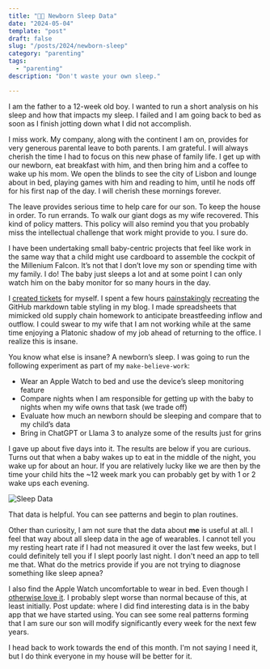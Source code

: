 ```yaml
---
title: "👶😴 Newborn Sleep Data"
date: "2024-05-04"
template: "post"
draft: false
slug: "/posts/2024/newborn-sleep"
category: "parenting"
tags:
  - "parenting"
description: "Don't waste your own sleep."

---
```


I am the father to a 12-week old boy. I wanted to run a short analysis on his sleep and how that impacts my sleep. I failed and I am going back to bed as soon as I finish jotting down what I did not accomplish.

I miss work. My company, along with the continent I am on, provides for very generous parental leave to both parents. I am grateful. I will always cherish the time I had to focus on this new phase of family life. I get up with our newborn, eat breakfast with him, and then bring him and a coffee to wake up his mom. We open the blinds to see the city of Lisbon and lounge about in bed, playing games with him and reading to him, until he nods off for his first nap of the day. I will cherish these mornings forever.

The leave provides serious time to help care for our son. To keep the house in order. To run errands. To walk our giant dogs as my wife recovered. This kind of policy matters. This policy will also remind you that you probably miss the intellectual challenge that work might provide to you. I sure do.

I have been undertaking small baby-centric projects that feel like work in the same way that a child might use cardboard to assemble the cockpit of the Millenium Falcon. It’s not that I don’t love my son or spending time with my family. I do! The baby just sleeps a lot and at some point I can only watch him on the baby monitor for so many hours in the day.

I [created tickets](https://github.com/TownLake/blog-samrhea/issues) for myself. I spent a few hours [painstakingly](https://github.com/TownLake/blog-samrhea/pull/119/commits/3dd92ae69161c388e4423769abed5f1255502bbe) [recreating](https://github.com/TownLake/blog-samrhea/commit/f0f08fdbc200f22b9d83c83f1dfaa771867fc78a) the GitHub markdown table styling in my blog. I made spreadsheets that mimicked old supply chain homework to anticipate breastfeeding inflow and outflow. I could swear to my wife that I am not working while at the same time enjoying a Platonic shadow of my job ahead of returning to the office. I realize this is insane.

You know what else is insane? A newborn’s sleep. I was going to run the following experiment as part of my `make-believe-work`:

* Wear an Apple Watch to bed and use the device’s sleep monitoring feature
* Compare nights when I am responsible for getting up with the baby to nights when my wife owns that task (we trade off)
* Evaluate how much an newborn should be sleeping and compare that to my child’s data
* Bring in ChatGPT or Llama 3 to analyze some of the results just for grins

I gave up about five days into it. The results are below if you are curious. Turns out that when a baby wakes up to eat in the middle of the night, you wake up for about an hour. If you are relatively lucky like we are then by the time your child hits the ~12 week mark you can probably get by with 1 or 2 wake ups each evening.

![Sleep Data](./media/sleep-data.png)

That data is helpful. You can see patterns and begin to plan routines.

Other than curiosity, I am not sure that the data about **me** is useful at all. I feel that way about all sleep data in the age of wearables. I cannot tell you my resting heart rate if I had not measured it over the last few weeks, but I could definitely tell you if I slept poorly last night. I don't need an app to tell me that. What do the metrics provide if you are not trying to diagnose something like sleep apnea?

I also find the Apple Watch uncomfortable to wear in bed. Even though I [otherwise love it](https://blog.samrhea.com/posts/2024/apple-mechanical-watch). I probably slept worse than normal because of this, at least initially. Post update: where I did find interesting data is in the baby app that we have started using. You can see some real patterns forming that I am sure our son will modify significantly every week for the next few years.

I head back to work towards the end of this month. I'm not saying I need it, but I do think everyone in my house will be better for it.